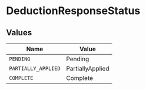 # DeductionResponseStatus


## Values

| Name                | Value               |
| ------------------- | ------------------- |
| `PENDING`           | Pending             |
| `PARTIALLY_APPLIED` | PartiallyApplied    |
| `COMPLETE`          | Complete            |